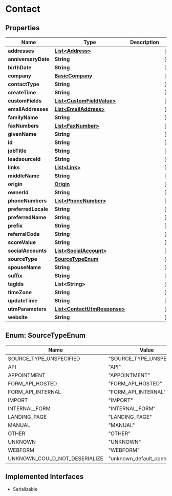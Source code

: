 

# Contact


## Properties

| Name | Type | Description | Notes |
|------------ | ------------- | ------------- | -------------|
|**addresses** | [**List&lt;Address&gt;**](Address.md) |  |  [optional] |
|**anniversaryDate** | **String** |  |  [optional] |
|**birthDate** | **String** |  |  [optional] |
|**company** | [**BasicCompany**](BasicCompany.md) |  |  [optional] |
|**contactType** | **String** |  |  [optional] |
|**createTime** | **String** |  |  [optional] |
|**customFields** | [**List&lt;CustomFieldValue&gt;**](CustomFieldValue.md) |  |  [optional] |
|**emailAddresses** | [**List&lt;EmailAddress&gt;**](EmailAddress.md) |  |  [optional] |
|**familyName** | **String** |  |  [optional] |
|**faxNumbers** | [**List&lt;FaxNumber&gt;**](FaxNumber.md) |  |  [optional] |
|**givenName** | **String** |  |  [optional] |
|**id** | **String** |  |  [optional] |
|**jobTitle** | **String** |  |  [optional] |
|**leadsourceId** | **String** |  |  [optional] |
|**links** | [**List&lt;Link&gt;**](Link.md) |  |  [optional] |
|**middleName** | **String** |  |  [optional] |
|**origin** | [**Origin**](Origin.md) |  |  [optional] |
|**ownerId** | **String** |  |  [optional] |
|**phoneNumbers** | [**List&lt;PhoneNumber&gt;**](PhoneNumber.md) |  |  [optional] |
|**preferredLocale** | **String** |  |  [optional] |
|**preferredName** | **String** |  |  [optional] |
|**prefix** | **String** |  |  [optional] |
|**referralCode** | **String** |  |  [optional] |
|**scoreValue** | **String** |  |  [optional] |
|**socialAccounts** | [**List&lt;SocialAccount&gt;**](SocialAccount.md) |  |  [optional] |
|**sourceType** | [**SourceTypeEnum**](#SourceTypeEnum) |  |  [optional] |
|**spouseName** | **String** |  |  [optional] |
|**suffix** | **String** |  |  [optional] |
|**tagIds** | **List&lt;String&gt;** |  |  [optional] |
|**timeZone** | **String** |  |  [optional] |
|**updateTime** | **String** |  |  [optional] |
|**utmParameters** | [**List&lt;ContactUtmResponse&gt;**](ContactUtmResponse.md) |  |  [optional] |
|**website** | **String** |  |  [optional] |



## Enum: SourceTypeEnum

| Name | Value |
|---- | -----|
| SOURCE_TYPE_UNSPECIFIED | &quot;SOURCE_TYPE_UNSPECIFIED&quot; |
| API | &quot;API&quot; |
| APPOINTMENT | &quot;APPOINTMENT&quot; |
| FORM_API_HOSTED | &quot;FORM_API_HOSTED&quot; |
| FORM_API_INTERNAL | &quot;FORM_API_INTERNAL&quot; |
| IMPORT | &quot;IMPORT&quot; |
| INTERNAL_FORM | &quot;INTERNAL_FORM&quot; |
| LANDING_PAGE | &quot;LANDING_PAGE&quot; |
| MANUAL | &quot;MANUAL&quot; |
| OTHER | &quot;OTHER&quot; |
| UNKNOWN | &quot;UNKNOWN&quot; |
| WEBFORM | &quot;WEBFORM&quot; |
| UNKNOWN_COULD_NOT_DESERIALIZE | &quot;unknown_default_open_api&quot; |


## Implemented Interfaces

* Serializable

